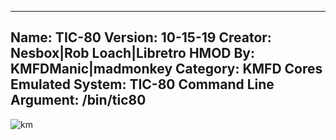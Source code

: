 -----------------------
Name: TIC-80
Version: 10-15-19
Creator: Nesbox|Rob Loach|Libretro
HMOD By: KMFDManic|madmonkey
Category: KMFD Cores
Emulated System: TIC-80
Command Line Argument: /bin/tic80
-----------------------
![km](https://i.imgur.com/O3DsEvj.png)
